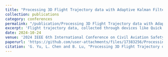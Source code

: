 ```yaml
---
title: "Processing 3D Flight Trajectory data with Adaptive Kalman Filtering (accepted)"
collection: publications
category: conferences
permalink: "/publication/Processing 3D Flight Trajectory data with Adaptive Kalman Filtering (accepted)"
excerpt: 'Flight trajectory data, collected through devices like Quick Access Recorders (QAR), is essential for ensuring flight safety and performance analysis. However, due to inherent uncertainties and noise during flight, this data requires filtering to reduce noise impact. The traditional Kalman filtering algorithm, commonly used in civil aviation for QAR data processing, faces limitations when dealing with uncertain noise values across different aircraft types and flight phases. This study explores the application of adaptive Kalman filtering to enhance the accuracy and stability of flight trajectory filtering. Unlike traditional methods, adaptive Kalman filtering dynamically adjusts parameters based on actual data, improving its adaptability to various noise characteristics and enhancing data quality. A comparative analysis with segmented noise matrix adjustment methods highlights the advantages of the adaptive approach, demonstrating its effectiveness through the three-dimensional trajectory analysis on QAR data. The findings indicate that adaptive Kalman filtering not only preserves essential data characteristics but also simplifies the filtering process, making it a valuable tool for QAR data processing and flight trajectory analysis with broad applicability and significant practical value.'
date: 2024-10-24
venue: '2024 IEEE 6th International Conference on Civil Aviation Safety and Information Technology (ICCASIT)'
paperurl: 'https://github.com/user-attachments/files/17383256/Processing.3D.Flight.Trajectory.data.with.Adaptive.Kalman.Filtering.pdf'
citation: 'G. Yu, L. Chen and B. Lu, "Processing 3D Flight Trajectory data with Adaptive Kalman Filtering," 2024 IEEE 6th International Conference on Civil Aviation Safety and Information Technology (ICCASIT), Hangzhou, China, 2024.'
---
```

